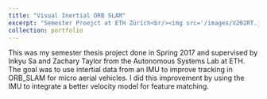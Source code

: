 ```yaml
---
title: "Visual Inertial ORB SLAM"
excerpt: "Semester Proejct at ETH Zürich<br/><img src='/images/V202RT.jpg' width='75%'>"
collection: portfolio
---
```


This was my semester thesis project done in Spring 2017 and supervised by Inkyu Sa and Zachary Taylor from the Autonomous Systems Lab at ETH. The goal was to use intertial data from an IMU to improve tracking in ORB_SLAM for micro aerial vehicles. I did this improvement by using the IMU to integrate a better velocity model for feature matching.